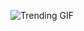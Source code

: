 
<!-- GIF_SECTION -->
![Trending GIF](https://media4.giphy.com/media/v1.Y2lkPThiYjIxNzcyNzM5c3pobWx1cHZ2dzY1a3d2OGlkeng4eWszNHNzbmpyMnd0NHlwayZlcD12MV9naWZzX3NlYXJjaCZjdD1n/3oKIPeLAaOhrv8JJ7y/giphy.gif)
<!-- END_GIF_SECTION -->
